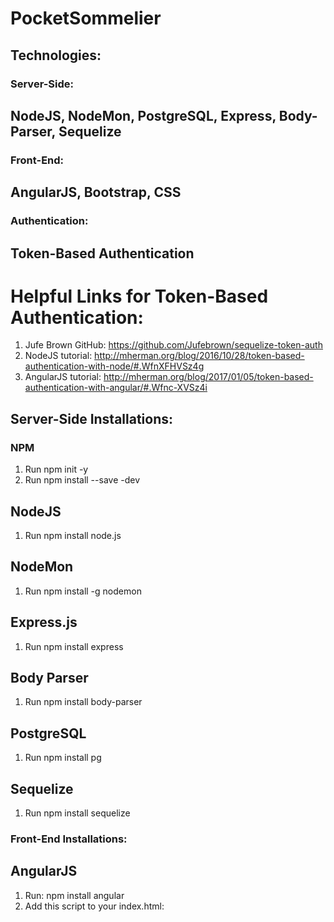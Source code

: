 # PocketSommelier

## Technologies:

### Server-Side: 
## NodeJS, NodeMon, PostgreSQL, Express, Body-Parser, Sequelize

### Front-End: 
## AngularJS, Bootstrap, CSS

### Authentication:
## Token-Based Authentication
# Helpful Links for Token-Based Authentication: 
1. Jufe Brown GitHub: https://github.com/Jufebrown/sequelize-token-auth
2. NodeJS tutorial: http://mherman.org/blog/2016/10/28/token-based-authentication-with-node/#.WfnXFHVSz4g
3. AngularJS tutorial: http://mherman.org/blog/2017/01/05/token-based-authentication-with-angular/#.Wfnc-XVSz4i

## Server-Side Installations:

### NPM 
1. Run npm init -y
2. Run npm install --save -dev

## NodeJS
1. Run npm install node.js

## NodeMon 
1. Run npm install -g nodemon

## Express.js
1. Run npm install express

## Body Parser
1. Run npm install body-parser

## PostgreSQL
1. Run npm install pg

## Sequelize
1. Run npm install sequelize

### Front-End Installations:
## AngularJS
1. Run: npm install angular
2. Add this script to your index.html: <script src="/node_modules/angular/angular.js"></script>

